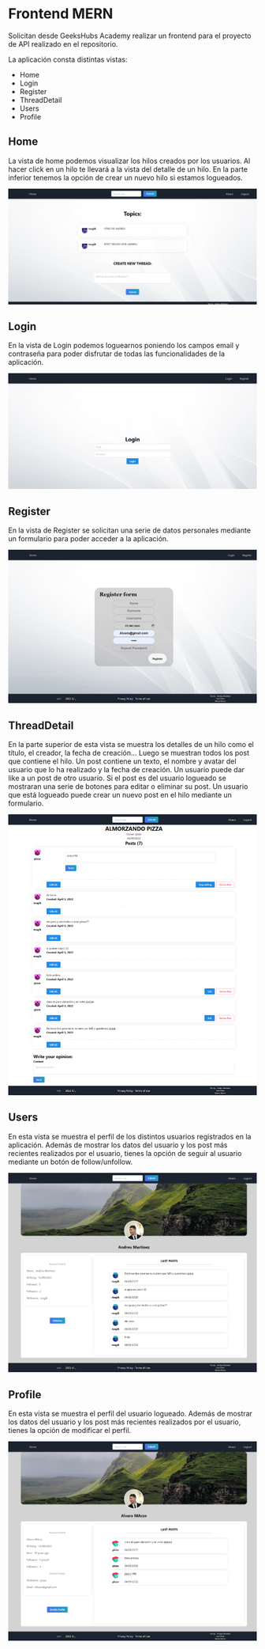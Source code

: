 
# Frontend MERN

  

Solicitan desde GeeksHubs Academy realizar un frontend para el proyecto de API realizado en el repositorio.

La aplicación consta distintas vistas:

 - Home
 - Login 
 - Register
 - ThreadDetail
 - Users
 - Profile
 

## Home
La vista de home podemos visualizar los hilos creados por los usuarios. 
Al hacer click en un hilo te llevará a la vista del detalle de un hilo.
En la parte inferior tenemos la opción de crear un nuevo hilo si estamos logueados.


![Home](images/home.png)


## Login 
En la vista de Login podemos loguearnos  poniendo los campos email y contraseña para poder disfrutar de todas las funcionalidades de la aplicación.

![Login](images/login.png)

## Register
En la vista de Register se solicitan una serie de datos personales mediante un formulario para poder acceder a la aplicación. 

![Register](images/register.png)

## ThreadDetail
En la parte superior de esta vista se muestra los detalles de un hilo como el título, el creador, la fecha de creación...
Luego se muestran todos los post que contiene el hilo.
Un post contiene un texto, el nombre y avatar del usuario que lo ha realizado y la fecha de creación. Un usuario puede dar like a un post de otro usuario. Si el post es del usuario logueado se mostraran una serie de botones para editar o eliminar su post.
Un usuario que está logueado puede crear un nuevo post en el hilo mediante un formulario.

![ThreadDetail](images/thread-detail.png)

## Users
En esta vista se muestra el perfil de los distintos usuarios registrados en la aplicación. 
Además de mostrar los datos del usuario y los post más recientes realizados por el usuario, tienes la opción de seguir al usuario mediante un botón de follow/unfollow.

![Users](images/users.png)

## Profile 
En esta vista se muestra el perfil del usuario logueado.
Además de mostrar los datos del usuario y los post más recientes realizados por el usuario, tienes la opción de modificar el perfil.

![Profile](images/profile.png)


